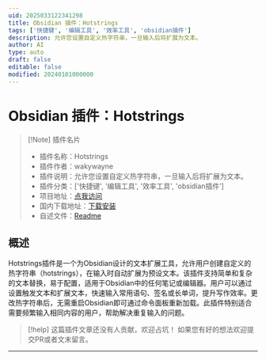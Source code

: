 ```yaml
---
uid: 2025033122341298
title: Obsidian 插件：Hotstrings
tags: ['快捷键', '编辑工具', '效率工具', 'obsidian插件']
description: 允许您设置自定义热字符串，一旦输入后将扩展为文本。
author: AI
type: auto
draft: false
editable: false
modified: 20240101000000
---
```


# Obsidian 插件：Hotstrings

> [!Note] 插件名片
> - 插件名称：Hotstrings
> - 插件作者：wakywayne
> - 插件说明：允许您设置自定义热字符串，一旦输入后将扩展为文本。
> - 插件分类：['快捷键', '编辑工具', '效率工具', 'obsidian插件']
> - 项目地址：[点我访问](https://github.com/wakywayne/obsidian-hotstrings)
> - 国内下载地址：[下载安装](https://pkmer.cn/products/plugin/pluginMarket/?hotstrings)
> - 自述文件：[Readme](https://ghproxy.net/https://raw.githubusercontent.com/wakywayne/obsidian-hotstrings/master/README.md)



## 概述

Hotstrings插件是一个为Obsidian设计的文本扩展工具，允许用户创建自定义的热字符串（hotstrings），在输入时自动扩展为预设文本。该插件支持简单和复杂的文本替换，易于配置，适用于Obsidian中的任何笔记或编辑器。用户可以通过设置触发文本和扩展文本，快速输入常用语句、签名或长单词，提升写作效率。更改热字符串后，无需重启Obsidian即可通过命令面板重新加载。此插件特别适合需要频繁输入相同内容的用户，帮助解决重复输入的问题。


> [!help] 
> 这篇插件文章还没有人贡献，欢迎占坑！
> 如果您有好的想法欢迎提交PR或者文末留言。
> 

---



